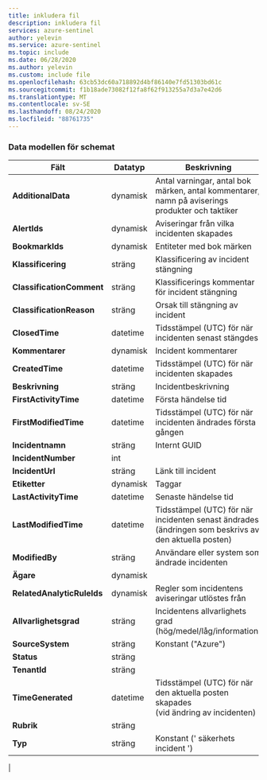 ```yaml
---
title: inkludera fil
description: inkludera fil
services: azure-sentinel
author: yelevin
ms.service: azure-sentinel
ms.topic: include
ms.date: 06/28/2020
ms.author: yelevin
ms.custom: include file
ms.openlocfilehash: 63cb53dc60a718892d4bf86140e7fd51303bd61c
ms.sourcegitcommit: f1b18ade73082f12fa8f62f913255a7d3a7e42d6
ms.translationtype: MT
ms.contentlocale: sv-SE
ms.lasthandoff: 08/24/2020
ms.locfileid: "88761735"
---
```

### <a name="the-data-model-of-the-schema"></a>Data modellen för schemat

| Fält | Datatyp | Beskrivning |
| ---- | ---- | ---- |
| **AdditionalData** | dynamisk | Antal varningar, antal bok märken, antal kommentarer, namn på aviserings produkter och taktiker |
| **AlertIds** | dynamisk | Aviseringar från vilka incidenten skapades |
| **BookmarkIds** | dynamisk | Entiteter med bok märken |
| **Klassificering** | sträng | Klassificering av incident stängning |
| **ClassificationComment** | sträng | Klassificerings kommentar för incident stängning |
| **ClassificationReason** | sträng | Orsak till stängning av incident |
| **ClosedTime** | datetime | Tidsstämpel (UTC) för när incidenten senast stängdes |
| **Kommentarer** | dynamisk | Incident kommentarer |
| **CreatedTime** | datetime | Tidsstämpel (UTC) för när incidenten skapades |
| **Beskrivning** | sträng | Incidentbeskrivning |
| **FirstActivityTime** | datetime | Första händelse tid |
| **FirstModifiedTime** | datetime | Tidsstämpel (UTC) för när incidenten ändrades första gången |
| **Incidentnamn** | sträng | Internt GUID |
| **IncidentNumber** | int |  |
| **IncidentUrl** | sträng | Länk till incident |
| **Etiketter** | dynamisk | Taggar |
| **LastActivityTime** | datetime | Senaste händelse tid |
| **LastModifiedTime** | datetime | Tidsstämpel (UTC) för när incidenten senast ändrades <br>(ändringen som beskrivs av den aktuella posten) |
| **ModifiedBy** | sträng | Användare eller system som ändrade incidenten |
| **Ägare** | dynamisk |  |
| **RelatedAnalyticRuleIds** | dynamisk | Regler som incidentens aviseringar utlöstes från |
| **Allvarlighetsgrad** | sträng | Incidentens allvarlighets grad (hög/medel/låg/information) |
| **SourceSystem** | sträng | Konstant ("Azure") |
| **Status** | sträng |  |
| **TenantId** | sträng |  |
| **TimeGenerated** | datetime | Tidsstämpel (UTC) för när den aktuella posten skapades <br>(vid ändring av incidenten) |
| **Rubrik** | sträng | 
| **Typ** | sträng | Konstant (' säkerhets incident ') |
|
